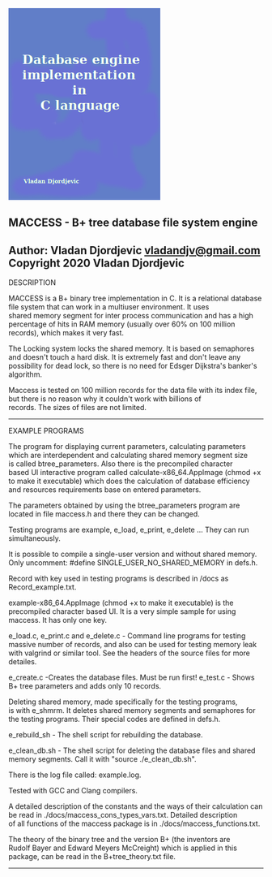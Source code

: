 ﻿![Cover](https://github.com/vladandjv/maccess/blob/master/.resources/db-engine.png)

MACCESS - B+ tree database file system engine
--------------------------------------------------------------------------


Author: Vladan Djordjevic
	vladandjv@gmail.com                 
Copyright 2020 Vladan Djordjevic
--------------------------------------------------------------------------
DESCRIPTION

MACCESS is a B+ binary tree implementation in C. It is a relational 
database file system that can work in a multiuser environment. It uses  
shared memory segment for inter process communication and  has a high 
percentage of hits in RAM memory (usually over 60% on 100  million 
records), which makes it very fast.

The Locking system locks the shared memory. It is based on semaphores and 
doesn't touch a hard disk. It is extremely fast and don't leave any 
possibility for dead lock, so there is no need for Edsger Dijkstra's 
banker's algorithm.

Maccess is tested on 100 million records for the data file with its index 
file, but there is no reason why it couldn't work with billions of  
records. The sizes of files are not limited. 

--------------------------------------------------------------------------
EXAMPLE PROGRAMS

The program for displaying current parameters, calculating parameters 
which are interdependent and calculating shared memory segment size  
is called btree_parameters. Also there is the precompiled character  
based UI interactive program called calculate-x86_64.AppImage 
(chmod +x to make it executable) which does the calculation of database 
efficiency and resources requirements base on entered parameters.

The parameters obtained by using the btree_parameters program are located 
in file maccess.h and there they can be changed.

Testing programs are example, e_load, e_print, e_delete ... They can run  
simultaneously. 

It is possible to compile a single-user version and without shared memory. 
Only uncomment: #define SINGLE_USER_NO_SHARED_MEMORY in defs.h.

Record with key used in testing programs is described in /docs as 
Record_example.txt.

example-x86_64.AppImage (chmod +x to make it executable) is the precompiled 
character based UI.  It is a very simple sample for using maccess. It has 
only one key.

e_load.c, e_print.c and e_delete.c - Command line programs for testing  
massive number of records, and also can be used for testing memory leak  
with valgrind or similar tool. See the headers of the source files for
more detailes.

e_create.c -Creates the database files. Must be run first!
e_test.c - Shows B+ tree parameters and adds only 10 records.

Deleting shared memory, made specifically for the testing programs,  
is with e_shmrm. It deletes shared memory segments and semaphores 
for the testing programs. Their special codes are defined in defs.h. 

e_rebuild_sh - The shell script for rebuilding the database.  

e_clean_db.sh - The shell script for deleting the database files and shared 
                memory segments. Call it with "source ./e_clean_db.sh".

There is the log file called: example.log.

Tested with GCC and Clang compilers.

A detailed description of the constants and the ways of their calculation 
can be read in ./docs/maccess_cons_types_vars.txt. Detailed description  
of all functions of the maccess package is in ./docs/maccess_functions.txt. 

The theory of the binary tree and the version B+ (the inventors are  
Rudolf Bayer and Edward Meyers McCreight) which is applied in this  
package, can be read in the B+tree_theory.txt file. 

--------------------------------------------------------------------------
